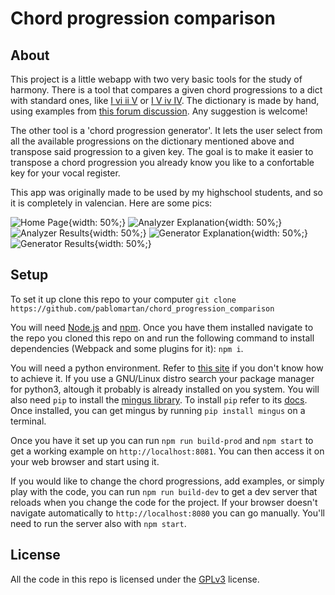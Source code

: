 # Chord progression comparison
## About
This project is a little webapp with two very basic tools for the study of
harmony. There is a tool that compares a given chord progressions to a dict
with standard ones, like [I vi ii V](https://www.youtube.com/watch?v=MrTz5xjmso4)
or [I V iv IV](https://www.youtube.com/watch?v=0mPAO0R8uuQ). The dictionary is
made by hand, using examples from [this forum
discussion](https://www.hispasonic.com/foros/armonia-pop-para-torpes/501174).
Any suggestion is welcome!

The other tool is a 'chord progression generator'. It lets the user select from
all the available progressions on the dictionary mentioned above and transpose
said progression to a given key. The goal is to make it easier to transpose a
chord progression you already know you like to a confortable key for your vocal
register.

This app was originally made to be used by my highschool students, and so it is
completely in valencian. Here are some pics:

![Home Page](shots/home.png){width: 50%;}
![Analyzer Explanation](shots/an-expl.png){width: 50%;}
![Analyzer Results](shots/an-res.png){width: 50%;}
![Generator Explanation](shots/gen-expl.png){width: 50%;}
![Generator Results](shots/gen-res.png){width: 50%;}

## Setup
To set it up clone this repo to your computer
`git clone https://github.com/pablomartan/chord_progression_comparison`

You will need [Node.js](https://nodejs.org/en/) and [npm](https://www.npmjs.com/).
Once you have them installed navigate to the repo you cloned this repo on and
run the following command to install dependencies (Webpack and some plugins for
it):
`npm i`.

You will need a python environment. Refer to [this
site](https://wiki.python.org/moin/BeginnersGuide/Download) if you don't know
how to achieve it. If you use a GNU/Linux distro search your package manager
for python3, altough it probably is already installed on you system. You will
also need `pip` to install the [mingus library](https://github.com/bspaans/python-mingus).
To install `pip` refer to its
[docs](https://pip.pypa.io/en/stable/installation/). Once installed, you can
get mingus by running `pip install mingus` on a terminal.

Once you have it set up you can run `npm run build-prod` and `npm start` to get
a working example on `http://localhost:8081`. You can then access it on your
web browser and start using it.

If you would like to change the chord
progressions, add examples, or simply play with the code, you can run `npm run
build-dev` to get a dev server that reloads when you change the code for the
project. If your browser doesn't navigate automatically to
`http://localhost:8080` you can go manually. You'll need to run the server also
with `npm start`.

## License
All the code in this repo is licensed under the [GPLv3](./LICENSE) license.
